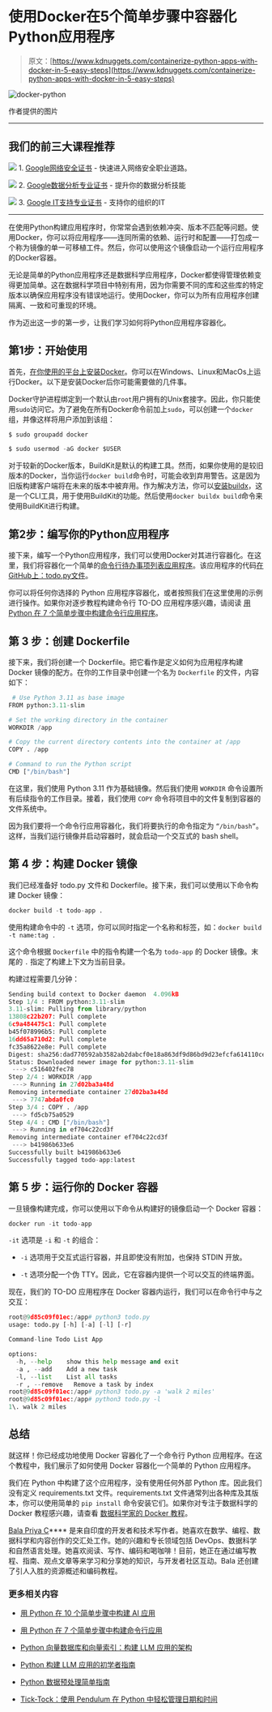 # 使用Docker在5个简单步骤中容器化Python应用程序

> 原文：[https://www.kdnuggets.com/containerize-python-apps-with-docker-in-5-easy-steps](https://www.kdnuggets.com/containerize-python-apps-with-docker-in-5-easy-steps)

![docker-python](../Images/fa23a3561fe5db961cfd2c366069920d.png)

作者提供的图片

* * *

## 我们的前三大课程推荐

![](../Images/0244c01ba9267c002ef39d4907e0b8fb.png) 1\. [Google网络安全证书](https://www.kdnuggets.com/google-cybersecurity) - 快速进入网络安全职业道路。

![](../Images/e225c49c3c91745821c8c0368bf04711.png) 2\. [Google数据分析专业证书](https://www.kdnuggets.com/google-data-analytics) - 提升你的数据分析技能

![](../Images/0244c01ba9267c002ef39d4907e0b8fb.png) 3\. [Google IT支持专业证书](https://www.kdnuggets.com/google-itsupport) - 支持你的组织的IT

* * *

在使用Python构建应用程序时，你常常会遇到依赖冲突、版本不匹配等问题。使用Docker，你可以将应用程序——连同所需的依赖、运行时和配置——打包成一个称为镜像的单一可移植工件。然后，你可以使用这个镜像启动一个运行应用程序的Docker容器。

无论是简单的Python应用程序还是数据科学应用程序，Docker都使得管理依赖变得更加简单。这在数据科学项目中特别有用，因为你需要不同的库和这些库的特定版本以确保应用程序没有错误地运行。使用Docker，你可以为所有应用程序创建隔离、一致和可重现的环境。

作为迈出这一步的第一步，让我们学习如何将Python应用程序容器化。

## 第1步：开始使用

首先，[在你使用的平台上安装Docker](https://docs.docker.com/get-docker/)。你可以在Windows、Linux和MacOs上运行Docker。以下是安装Docker后你可能需要做的几件事。

Docker守护进程绑定到一个默认由`root`用户拥有的Unix套接字。因此，你只能使用`sudo`访问它。为了避免在所有Docker命令前加上`sudo`，可以创建一个`docker`组，并像这样将用户添加到该组：

```py
$ sudo groupadd docker

$ sudo usermod -aG docker $USER
```

对于较新的Docker版本，BuildKit是默认的构建工具。然而，如果你使用的是较旧版本的Docker，当你运行`docker build`命令时，可能会收到弃用警告。这是因为旧版构建客户端将在未来的版本中被弃用。作为解决方法，你可以[安装buildx](https://github.com/docker/buildx)，这是一个CLI工具，用于使用BuildKit的功能。然后使用`docker buildx build`命令来使用BuildKit进行构建。

## 第2步：编写你的Python应用程序

接下来，编写一个Python应用程序，我们可以使用Docker对其进行容器化。在这里，我们将容器化一个简单的[命令行待办事项列表应用程序](https://github.com/balapriyac/python-projects/blob/main/command-line-app/dockerize/todo.py)。该应用程序的代码[在GitHub上：todo.py文件](http://todo.py)。

你可以将任何你选择的 Python 应用程序容器化，或者按照我们在这里使用的示例进行操作。如果你对逐步教程构建命令行 TO-DO 应用程序感兴趣，请阅读 [用 Python 在 7 个简单步骤中构建命令行应用程序](https://www.kdnuggets.com/build-a-command-line-app-with-python-in-7-easy-steps)。

## 第 3 步：创建 Dockerfile

接下来，我们将创建一个 Dockerfile。把它看作是定义如何为应用程序构建 Docker 镜像的配方。在你的工作目录中创建一个名为 `Dockerfile` 的文件，内容如下：

```py
 # Use Python 3.11 as base image
FROM python:3.11-slim

# Set the working directory in the container
WORKDIR /app

# Copy the current directory contents into the container at /app
COPY . /app

# Command to run the Python script
CMD ["/bin/bash"]
```

在这里，我们使用 Python 3.11 作为基础镜像。然后我们使用 `WORKDIR` 命令设置所有后续指令的工作目录。接着，我们使用 `COPY` 命令将项目中的文件复制到容器的文件系统中。

因为我们要将一个命令行应用容器化，我们将要执行的命令指定为 `“/bin/bash”`。这样，当我们运行镜像并启动容器时，就会启动一个交互式的 bash shell。

## 第 4 步：构建 Docker 镜像

我们已经准备好 todo.py 文件和 Dockerfile。接下来，我们可以使用以下命令构建 Docker 镜像：

```py
docker build -t todo-app .
```

使用构建命令中的 `-t` 选项，你可以同时指定一个名称和标签，如：`docker build -t name:tag .`

这个命令根据 `Dockerfile` 中的指令构建一个名为 `todo-app` 的 Docker 镜像。末尾的 `.` 指定了构建上下文为当前目录。

构建过程需要几分钟：

```py
Sending build context to Docker daemon  4.096kB
Step 1/4 : FROM python:3.11-slim
3.11-slim: Pulling from library/python
13808c22b207: Pull complete
6c9a484475c1: Pull complete
b45f078996b5: Pull complete
16dd65a710d2: Pull complete
fc35a8622e8e: Pull complete
Digest: sha256:dad770592ab3582ab2dabcf0e18a863df9d86bd9d23efcfa614110ce49ac20e4
Status: Downloaded newer image for python:3.11-slim
 ---> c516402fec78
Step 2/4 : WORKDIR /app
 ---> Running in 27d02ba3a48d
Removing intermediate container 27d02ba3a48d
 ---> 7747abda0fc0
Step 3/4 : COPY . /app
 ---> fd5cb75a0529
Step 4/4 : CMD ["/bin/bash"]
 ---> Running in ef704c22cd3f
Removing intermediate container ef704c22cd3f
 ---> b41986b633e6
Successfully built b41986b633e6
Successfully tagged todo-app:latest 
```

## 第 5 步：运行你的 Docker 容器

一旦镜像构建完成，你可以使用以下命令从构建好的镜像启动一个 Docker 容器：

```py
docker run -it todo-app
```

`-it` 选项是 `-i` 和 `-t` 的组合：

+   `-i` 选项用于交互式运行容器，并且即使没有附加，也保持 STDIN 开放。

+   `-t` 选项分配一个伪 TTY。因此，它在容器内提供一个可以交互的终端界面。

现在，我们的 TO-DO 应用程序在 Docker 容器内运行，我们可以在命令行中与之交互：

```py
root@9d85c09f01ec:/app# python3 todo.py
usage: todo.py [-h] [-a] [-l] [-r]

Command-line Todo List App

options:
  -h, --help  	show this help message and exit
  -a , --add  	Add a new task
  -l, --list  	List all tasks
  -r , --remove   Remove a task by index
root@9d85c09f01ec:/app# python3 todo.py -a 'walk 2 miles'
root@9d85c09f01ec:/app# python3 todo.py -l
1\. walk 2 miles 
```

## 总结

就这样！你已经成功地使用 Docker 容器化了一个命令行 Python 应用程序。在这个教程中，我们展示了如何使用 Docker 容器化一个简单的 Python 应用程序。

我们在 Python 中构建了这个应用程序，没有使用任何外部 Python 库。因此我们没有定义 requirements.txt 文件。requirements.txt 文件通常列出各种库及其版本，你可以使用简单的 `pip install` 命令安装它们。如果你对专注于数据科学的 Docker 教程感兴趣，请查看 [数据科学家的 Docker 教程](https://www.kdnuggets.com/2023/07/docker-tutorial-data-scientists.html)。

**[](https://twitter.com/balawc27)**[Bala Priya C](https://www.kdnuggets.com/wp-content/uploads/bala-priya-author-image-update-230821.jpg)**** 是来自印度的开发者和技术写作者。她喜欢在数学、编程、数据科学和内容创作的交汇处工作。她的兴趣和专长领域包括 DevOps、数据科学和自然语言处理。她喜欢阅读、写作、编码和喝咖啡！目前，她正在通过编写教程、指南、观点文章等来学习和分享她的知识，与开发者社区互动。Bala 还创建了引人入胜的资源概述和编码教程。

### 更多相关内容

+   [用 Python 在 10 个简单步骤中构建 AI 应用](https://www.kdnuggets.com/build-an-ai-application-with-python-in-10-easy-steps)

+   [用 Python 在 7 个简单步骤中构建命令行应用](https://www.kdnuggets.com/build-a-command-line-app-with-python-in-7-easy-steps)

+   [Python 向量数据库和向量索引：构建 LLM 应用的架构](https://www.kdnuggets.com/2023/08/python-vector-databases-vector-indexes-architecting-llm-apps.html)

+   [Python 构建 LLM 应用的初学者指南](https://www.kdnuggets.com/beginners-guide-to-building-llm-apps-with-python)

+   [Python 数据预处理简单指南](https://www.kdnuggets.com/2020/07/easy-guide-data-preprocessing-python.html)

+   [Tick-Tock：使用 Pendulum 在 Python 中轻松管理日期和时间](https://www.kdnuggets.com/tick-tock-using-pendulum-for-easy-date-and-time-management-in-python)
